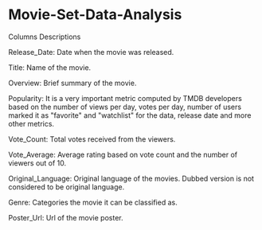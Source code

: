 # Movie-Set-Data-Analysis
Columns Descriptions

Release_Date: Date when the movie was released.

Title: Name of the movie.

Overview: Brief summary of the movie.

Popularity: It is a very important metric computed by TMDB developers based on the number of views per day, votes per day, number of users marked it as "favorite" and "watchlist" for the data, release date and more other metrics.

Vote_Count: Total votes received from the viewers.

Vote_Average: Average rating based on vote count and the number of viewers out of 10.

Original_Language: Original language of the movies. Dubbed version is not considered to be original language.

Genre: Categories the movie it can be classified as.

Poster_Url: Url of the movie poster.
